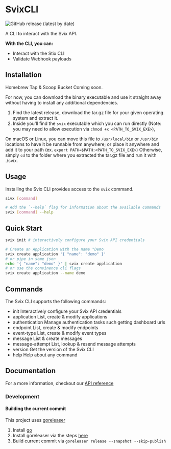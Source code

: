 # SvixCLI

![GitHub release (latest by date)](https://img.shields.io/github/v/release/svixhq/svix-cli)

A CLI to interact with the Svix API.

**With the CLI, you can:**

- Interact with the Stix CLI
- Validate Webhook payloads

## Installation

Homebrew Tap & Scoop Bucket Coming soon.

For now, you can download the binary executable and use it straight away without having to install any additional dependencies.
1) Find the latest release, download the tar.gz file for your given operating system and extract it.
2) Inside you'll find the `svix` executable which you can run directly (Note: you may need to allow execution via `chmod +x <PATH_TO_SVIX_EXE>`),

On macOS or Linux, you can move this file to `/usr/local/bin` or `/usr/bin` locations to have it be runnable from anywhere; or place it anywhere and add it to your path (ex. `export PATH=$PATH:<PATH_TO_SVIX_EXE>`) Otherwise, simply `cd` to the folder where you extracted the tar.gz file and run it with ./svix.

## Usage

Installing the Svix CLI provides access to the `svix` command.

```sh
sivx [command]

# Add the `--help` flag for information about the available commands
svix [command] --help
```

## Quick Start

```sh
svix init # interactively configure your Svix API credentials

# Create an Application with the name "Demo
svix create application '{ "name": "demo" }'
# or pipe in some json
echo '{ "name": "demo" }' | svix create application
# or use the convinence cli flags
svix create application --name demo

```

## Commands

The Svix CLI supports the following commands:
 - init            Interactively configure your Svix API credentials
 - application     List, create & modify applications
 - authentication  Manage authentication tasks such getting dashboard urls
 - endpoint        List, create & modify endpoints
 - event-type      List, create & modify event types
 - message         List & create messages
 - message-attempt List, lookup & resend message attempts
 - version         Get the version of the Svix CLI
 - help            Help about any command

## Documentation

For a more information, checkout our [API reference](https://docs.svix.com)

### Development

#### Building the current commit

This project uses [goreleaser](https://github.com/goreleaser/goreleaser/)
 1) Install [go](https://golang.org/doc/install)
 2) Install goreleaser via the steps [here](https://goreleaser.com/install/)
 3) Build current commit via `goreleaser release --snapshot --skip-publish`